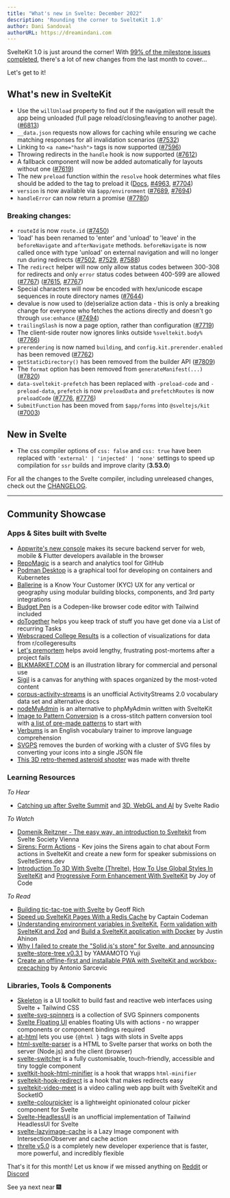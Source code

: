 ```yaml
---
title: "What's new in Svelte: December 2022"
description: 'Rounding the corner to SvelteKit 1.0'
author: Dani Sandoval
authorURL: https://dreamindani.com
---
```


SvelteKit 1.0 is just around the corner! With [99% of the milestone issues completed](https://github.com/sveltejs/kit/milestone/2), there's a lot of new changes from the last month to cover...

Let's get to it!

## What's new in SvelteKit

- Use the `willUnload` property to find out if the navigation will result the app being unloaded (full page reload/closing/leaving to another page). ([#6813](https://github.com/sveltejs/kit/pull/6813))
- `__data.json` requests now allows for caching while ensuring we cache matching responses for all invalidation scenarios ([#7532](https://github.com/sveltejs/kit/pull/7532))
- Linking to `<a name="hash">` tags is now supported ([#7596](https://github.com/sveltejs/kit/pull/7596))
- Throwing redirects in the `handle` hook is now supported ([#7612](https://github.com/sveltejs/kit/pull/7612))
- A fallback component will now be added automatically for layouts without one ([#7619](https://github.com/sveltejs/kit/pull/7619))
- The new `preload` function within the `resolve` hook determines what files should be added to the <head> tag to preload it ([Docs](/docs/kit/hooks#server-hooks-handle), [#4963](https://github.com/sveltejs/kit/pull/4963), [#7704](https://github.com/sveltejs/kit/pull/7704))
- `version` is now available via `$app/environment` ([#7689](https://github.com/sveltejs/kit/pull/7689), [#7694](https://github.com/sveltejs/kit/pull/7694))
- `handleError` can now return a promise ([#7780](https://github.com/sveltejs/kit/pull/7780))

### Breaking changes:

- `routeId` is now `route.id` ([#7450](https://github.com/sveltejs/kit/pull/7450))
- 'load' has been renamed to 'enter' and 'unload' to 'leave' in the `beforeNavigate` and `afterNavigate` methods. `beforeNavigate` is now called once with type 'unload' on external navigation and will no longer run during redirects ([#7502](https://github.com/sveltejs/kit/pull/7502), [#7529](https://github.com/sveltejs/kit/pull/7529), [#7588](https://github.com/sveltejs/kit/pull/7588))
- The `redirect` helper will now only allow status codes between 300-308 for redirects and only `error` status codes between 400-599 are allowed ([#7767](https://github.com/sveltejs/kit/pull/7767)) ([#7615](https://github.com/sveltejs/kit/pull/7615), [#7767](https://github.com/sveltejs/kit/pull/7767))
- Special characters will now be encoded with hex/unicode escape sequences in route directory names ([#7644](https://github.com/sveltejs/kit/pull/7644))
- devalue is now used to (de)serialize action data - this is only a breaking change for everyone who fetches the actions directly and doesn't go through `use:enhance` ([#7494](https://github.com/sveltejs/kit/pull/7494))
- `trailingSlash` is now a page option, rather than configuration ([#7719](https://github.com/sveltejs/kit/pull/7719))
- The client-side router now ignores links outside `%sveltekit.body%` ([#7766](https://github.com/sveltejs/kit/pull/7766))
- `prerendering` is now named `building`, and `config.kit.prerender.enabled` has been removed ([#7762](https://github.com/sveltejs/kit/pull/7762))
- `getStaticDirectory()` has been removed from the builder API ([#7809](https://github.com/sveltejs/kit/pull/7809))
- The `format` option has been removed from `generateManifest(...)` ([#7820](https://github.com/sveltejs/kit/pull/7820))
- `data-sveltekit-prefetch` has been replaced with `-preload-code` and `-preload-data`, `prefetch` is now `preloadData` and `prefetchRoutes` is now `preloadCode` ([#7776](https://github.com/sveltejs/kit/pull/7776), [#7776](https://github.com/sveltejs/kit/pull/7776))
- `SubmitFunction` has been moved from `$app/forms` into `@sveltejs/kit` ([#7003](https://github.com/sveltejs/kit/pull/7003))

## New in Svelte

- The css compiler options of `css: false` and `css: true` have been replaced with `'external' | 'injected' | 'none'` settings to speed up compilation for `ssr` builds and improve clarity (**3.53.0**)

For all the changes to the Svelte compiler, including unreleased changes, check out the [CHANGELOG](https://github.com/sveltejs/svelte/blob/master/CHANGELOG.md).

---

## Community Showcase

### Apps & Sites built with Svelte

- [Appwrite's new console](https://github.com/appwrite/console) makes its secure backend server for web, mobile & Flutter developers available in the browser
- [RepoMagic](https://www.repomagic.com/) is a search and analytics tool for GitHub
- [Podman Desktop](https://github.com/containers/podman-desktop) is a graphical tool for developing on containers and Kubernetes
- [Ballerine](https://github.com/ballerine-io/ballerine) is a Know Your Customer (KYC) UX for any vertical or geography using modular building blocks, components, and 3rd party integrations
- [Budget Pen](https://github.com/Nico-Mayer/budget_pen) is a Codepen-like browser code editor with Tailwind included
- [doTogether](https://github.com/SarcevicAntonio/doTogether) helps you keep track of stuff you have get done via a List of recurring Tasks
- [Webscraped College Results](https://www.redditcollegeresults.com/) is a collection of visualizations for data from r/collegeresults
- [Let's premortem](https://letspremortem.com/) helps avoid lengthy, frustrating post-mortems after a project fails
- [BLKMARKET.COM](https://beta.blkmarket.com/) is an illustration library for commercial and personal use
- [Sigil](https://sigilspace.com/) is a canvas for anything with spaces organized by the most-voted content
- [corpus-activity-streams](https://github.com/ryanatkn/corpus-activity-streams) is an unofficial ActivityStreams 2.0 vocabulary data set and alternative docs
- [nodeMyAdmin](https://github.com/Andrea055/nodeMyAdmin) is an alternative to phpMyAdmin written with SvelteKit
- [Image to Pattern Conversion](https://www.thread-bare.com/convert) is a cross-stitch pattern conversion tool with [a list of pre-made patterns](https://www.thread-bare.com/store) to start with
- [Verbums](https://verbums.vdoc.dev/) is an English vocabulary trainer to improve language comprehension
- [SVGPS](https://svgps.app/) removes the burden of working with a cluster of SVG files by converting your icons into a single JSON file
- [This 3D retro-themed asteroid shooter](https://photon-alexwarnes.vercel.app/showcase/asteroids) was made with threlte

### Learning Resources

_To Hear_

- [Catching up after Svelte Summit](https://www.svelteradio.com/episodes/catching-up) and [3D, WebGL and AI](https://www.svelteradio.com/episodes/3d-webgl-and-ai) by Svelte Radio

_To Watch_

- [Domenik Reitzner - The easy way, an introduction to Sveltekit](https://www.youtube.com/watch?v=t-LKRrNedps) from Svelte Society Vienna
- [Sirens: Form Actions](https://www.youtube.com/watch?v=2OISk5-EHek) - Kev joins the Sirens again to chat about Form actions in SvelteKit and create a new form for speaker submissions on SvelteSirens.dev
- [Introduction To 3D With Svelte (Threlte)](https://www.youtube.com/watch?v=89LYeHOncVk), [How To Use Global Styles In SvelteKit](https://www.youtube.com/watch?v=jHSwChkx3TQ) and [Progressive Form Enhancement With SvelteKit](https://www.youtube.com/watch?v=6pv70d7i-3Q) by Joy of Code

_To Read_

- [Building tic-tac-toe with Svelte](https://geoffrich.net/posts/tic-tac-toe/) by Geoff Rich
- [Speed up SvelteKit Pages With a Redis Cache](https://www.captaincodeman.com/speed-up-sveltekit-pages-with-a-redis-cache) by Captain Codeman
- [Understanding environment variables in SvelteKit](https://www.okupter.com/blog/environment-variables-in-sveltekit), [Form validation with SvelteKit and Zod](https://www.okupter.com/blog/sveltekit-form-validation-with-zod) and [Build a SvelteKit application with Docker](https://www.okupter.com/blog/build-a-sveltekit-application-with-docker) by Justin Ahinon
- [Why I failed to create the "Solid.js's store" for Svelte, and announcing svelte-store-tree v0.3.1](https://dev.to/igrep/why-i-failed-to-create-the-solidjss-store-for-svelte-and-announcing-svelte-store-tree-v031-1am2) by YAMAMOTO Yuji
- [Create an offline-first and installable PWA with SvelteKit and workbox-precaching](https://www.sarcevic.dev/offline-first-installable-pwa-sveltekit-workbox-precaching) by Antonio Sarcevic

### Libraries, Tools & Components

- [Skeleton](https://www.skeleton.dev/) is a UI toolkit to build fast and reactive web interfaces using Svelte + Tailwind CSS
- [svelte-svg-spinners](https://github.com/luluvia/svelte-svg-spinners) is a collection of SVG Spinners components
- [Svelte Floating UI](https://github.com/fedorovvvv/svelte-floating-ui) enables floating UIs with actions - no wrapper components or component bindings required
- [at-html](https://github.com/micha-lmxt/at-html) lets you use `{@html }` tags with slots in Svelte apps
- [html-svelte-parser](https://github.com/PatrickG/html-svelte-parser) is a HTML to Svelte parser that works on both the server (Node.js) and the client (browser)
- [svelte-switcher](https://github.com/rohitpotato/svelte-switcher) is a fully customisable, touch-friendly, accessible and tiny toggle component
- [sveltkit-hook-html-minifier](https://www.npmjs.com/package/@svackages/sveltkit-hook-html-minifier) is a hook that wrapps `html-minifier`
- [sveltekit-hook-redirect](https://www.npmjs.com/package/@svackages/sveltekit-hook-redirect) is a hook that makes redirects easy
- [sveltekit-video-meet](https://github.com/harshmangalam/sveltekit-video-meet) is a video calling web app built with SvelteKit and SocketIO
- [svelte-colourpicker](https://www.npmjs.com/package/svelte-colourpicker) is a lightweight opinionated colour picker component for Svelte
- [Svelte-HeadlessUI](https://captaincodeman.github.io/svelte-headlessui/) is an unofficial implementation of Tailwind HeadlessUI for Svelte
- [svelte-lazyimage-cache](https://github.com/binsarjr/svelte-lazyimage-cache) is a Lazy Image component with IntersectionObserver and cache action
- [threlte v5.0](https://www.reddit.com/r/sveltejs/comments/ywit18/threlte_v50_is_here_a_completely_new_developer/) is a completely new developer experience that is faster, more powerful, and incredibly flexible

That's it for this month! Let us know if we missed anything on [Reddit](https://www.reddit.com/r/sveltejs/) or [Discord](https://discord.gg/svelte)

See ya next near 🎆
